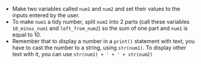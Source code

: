 - Make two variables called `num1` and `num2` and set their values to the inputs entered by the user.
- To make `num1` a tidy number, split `num2` into 2 parts (call these variables `10_minus_num1` and `left_from_num2`) so the sum of one part and `num1` is equal to 10.
- Remember that to display a number in a `print()` statement with text, you have to cast the number to a string, using `str(num1)`. To display other text with it, you can use `str(num1) + ' + ' + str(num2)`